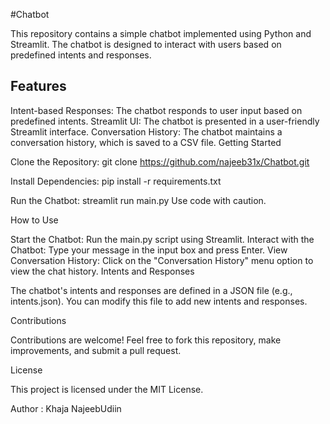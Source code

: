 #Chatbot

This repository contains a simple chatbot implemented using Python and Streamlit. The chatbot is designed to interact with users based on predefined intents and responses.

<h2>Features</h2>

Intent-based Responses: The chatbot responds to user input based on predefined intents.
Streamlit UI: The chatbot is presented in a user-friendly Streamlit interface.
Conversation History: The chatbot maintains a conversation history, which is saved to a CSV file.
Getting Started

Clone the Repository:
git clone https://github.com/najeeb31x/Chatbot.git

Install Dependencies:
pip install -r requirements.txt

Run the Chatbot:
streamlit run main.py
Use code with caution.

How to Use

Start the Chatbot: Run the main.py script using Streamlit.
Interact with the Chatbot: Type your message in the input box and press Enter.
View Conversation History: Click on the "Conversation History" menu option to view the chat history.
Intents and Responses

The chatbot's intents and responses are defined in a JSON file (e.g., intents.json). You can modify this file to add new intents and responses.


Contributions

Contributions are welcome! Feel free to fork this repository, make improvements, and submit a pull request.

License

This project is licensed under the MIT License.

Author : Khaja NajeebUdiin
